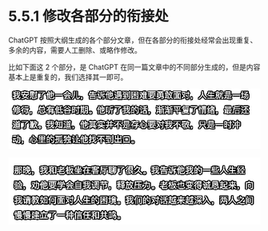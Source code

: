 # 5.5.1 修改各部分的衔接处

ChatGPT 按照大纲生成的各个部分文章，但在各部分的衔接处经常会出现重复、多余的内容，需要人工删除、或略作修改。

比如下面这 2 个部分，是 ChatGPT 在同一篇文章中的不同部分生成的，但是内容基本上是重复的，我们选择其一即可。

![](img/c7b1899b72d7baf95925eb00b7dfdde0.png)

![](img/61ac7bc117916948d66c0283df45e033.png)